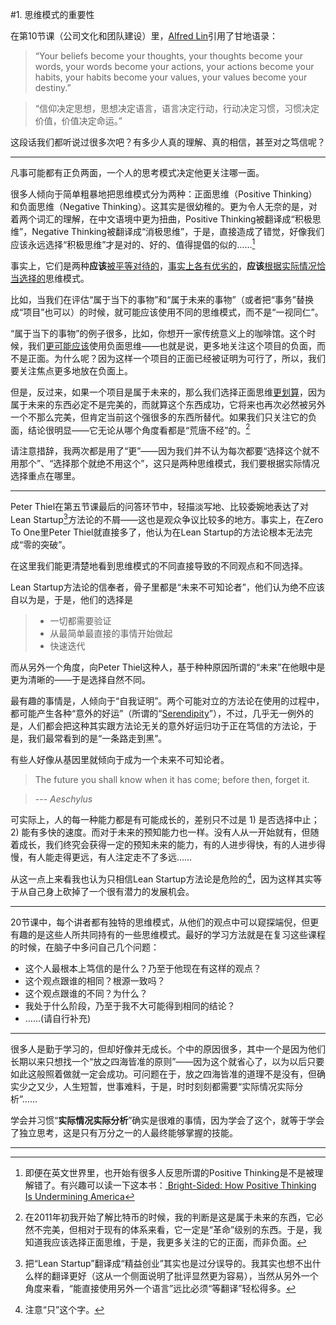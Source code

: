 #1. 思维模式的重要性

<!--  ![](rsc/quote-from-gandi.png) -->

在第10节课（公司文化和团队建设）里，[Alfred Lin](http://en.wikipedia.org/wiki/Alfred_Lin)引用了甘地语录：

> “Your beliefs become your thoughts, your thoughts become your words, your words become your actions, your actions become your habits, your habits become your values, your values become your destiny.” 

> “信仰决定思想，思想决定语言，语言决定行动，行动决定习惯，习惯决定价值，价值决定命运。”

这段话我们都听说过很多次吧？有多少人真的理解、真的相信，甚至对之笃信呢？

<hr />

凡事可能都有正负两面，一个人的思考模式决定他更关注哪一面。

很多人倾向于简单粗暴地把思维模式分为两种：正面思维（Positive Thinking）和负面思维（Negative Thinking）。这其实是很幼稚的。更为令人无奈的是，对着两个词汇的理解，在中文语境中更为扭曲，Positive Thinking被翻译成“积极思维”，Negative Thinking被翻译成“消极思维”，于是，直接造成了错觉，好像我们应该永远选择“积极思维”才是对的、好的、值得提倡的似的……[^1]

事实上，它们是两种**应该**<u>被平等对待的</u>，<u>事实上各有优劣的</u>，**应该**<u>根据实际情况恰当选择的</u>思维模式。

比如，当我们在评估“属于当下的事物”和“属于未来的事物”（或者把“事务”替换成“项目”也可以）的时候，就可能应该使用不同的思维模式，而不是“一视同仁”。

“属于当下的事物”的例子很多，比如，你想开一家传统意义上的咖啡馆。这个时候，我们<u>更可能应该</u>使用负面思维——也就是说，更多地关注这个项目的负面，而不是正面。为什么呢？因为这样一个项目的正面已经被证明为可行了，所以，我们要关注焦点更多地放在负面上。

但是，反过来，如果一个项目是属于未来的，那么我们选择正面思维<u>更划算</u>，因为属于未来的东西必定不是完美的，而就算这个东西成功，它将来也再次必然被另外一个不那么完美，但肯定当前这个强很多的东西所替代。如果我们只关注它的负面，结论很明显——它无论从哪个角度看都是“荒唐不经”的。[^2]

请注意措辞，我两次都是用了“更”——因为我们并不认为每次都要“选择这个就不用那个”、“选择那个就绝不用这个”，这只是两种思维模式，我们要根据实际情况选择重点在哪里。

<hr />
	
Peter Thiel在第五节课最后的问答环节中，轻描淡写地、比较委婉地表达了对Lean Startup[^3]方法论的不屑——这也是观众争议比较多的地方。事实上，在Zero To One里Peter Thiel就直接多了，他认为在Lean Startup的方法论根本无法完成“零的突破”。

在这里我们能更清楚地看到思维模式的不同直接导致的不同观点和不同选择。

Lean Startup方法论的信奉者，骨子里都是“未来不可知论者”，他们认为绝不应该自以为是，于是，他们的选择是

> * 一切都需要验证
> * 从最简单最直接的事情开始做起
> * 快速迭代

而从另外一个角度，向Peter Thiel这种人，基于种种原因所谓的“未来”在他眼中是更为清晰的——于是选择自然不同。

最有趣的事情是，人倾向于“自我证明”。两个可能对立的方法论在使用的过程中，都可能产生各种“意外的好运”（所谓的“[Serendipity](http://en.wikipedia.org/wiki/Serendipity)”），不过，几乎无一例外的是，人们都会把这种其实跟方法论无关的意外好运归功于正在笃信的方法论，于是，我们最常看到的是“一条路走到黑”。

有些人好像从基因里就倾向于成为一个未来不可知论者。

> The future you shall know when it has come; before then, forget it.

>  --- *Aeschylus*

可实际上，人的每一种能力都是有可能成长的，差别只不过是 1) 是否选择中止；2) 能有多快的速度。而对于未来的预知能力也一样。没有人从一开始就有，但随着成长，我们终究会获得一定的预知未来的能力，有的人进步得快，有的人进步得慢，有人能走得更远，有人注定走不了多远……

从这一点上来看我也认为只相信Lean Startup方法论是危险的[^4]，因为这样其实等于从自己身上砍掉了一个很有潜力的发展机会。

<hr />

20节课中，每个讲者都有独特的思维模式，从他们的观点中可以窥探端倪，但更有趣的是这些人所共同持有的一些思维模式。最好的学习方法就是在复习这些课程的时候，在脑子中多问自己几个问题：

* 这个人最根本上笃信的是什么？乃至于他现在有这样的观点？
* 这个观点跟谁的相同？根源一致吗？
* 这个观点跟谁的不同？为什么？
* 我处于什么阶段，乃至于我不大可能得到相同的结论？
* ……(请自行补充)

<hr />

很多人是勤于学习的，但却好像并无成长。个中的原因很多，其中一个是因为他们长期以来只想找一个“放之四海皆准的原则”——因为这个就省心了，以为以后只要如此这般照着做就一定会成功。可问题在于，放之四海皆准的道理不是没有，但确实少之又少，人生短暂，世事难料，于是，时时刻刻都需要“实际情况实际分析”……

学会并习惯“**实际情况实际分析**”确实是很难的事情，因为学会了这个，就等于学会了独立思考，这是只有万分之一的人最终能够掌握的技能。

<!--

“听说”、“知道”，和“理解”、“相信”、“笃信”都不是一回事儿，很多非常重要的道理虽然显而易见，却绝对不是每个人都对之笃信的。

是否你曾有过这样的闪念：

> ——为什么那些道理人人都在分享，却没几个人真的当回事儿？

> ——为什么这些道理我明明都知道，却一而再再而三地犯同样的错误？

“听说”、“知道”，和“理解”、“相信”、“笃信”都不是一回事儿，很多非常重要的道理虽然显而易见，却绝对不是每个人都对之笃信的。这就是为什么大多数人最终言行不一的原因，也是为什么那么多人即便在有高人指导的情况下也依然无法真正改变的根本原因。


这话也在很多地方反复听过、见过很多遍吧？你真的对之笃信吗？不用对着别人回答这个问题，只要对自己诚实一点就行。

如果你并不笃信这段话，其实也就没必要继续下去了——除非你愿意尝试着重新理解它，不断地验证它，直至自己不由自主地相信它，乃至于它成为你自然而然的思考和行事的原则——即所谓的“笃信”。

笃信并不等于迷信。有意义的笃信，是建立在独立思考和践行的基础上的。之所以笃信一个道理，是因为真正理解了它的意义，也曾反复经历验证，乃至于只能笃信。

-->

<hr>

[^1]: 即便在英文世界里，也开始有很多人反思所谓的Positive Thinking是不是被理解错了。有兴趣可以读一下这本书：[ Bright-Sided: How Positive Thinking Is Undermining America](http://www.amazon.com/Bright-Sided-Positive-Thinking-Undermining-America/dp/B0054U577C)

[^2]: 在2011年初我开始了解比特币的时候，我的判断是这是属于未来的东西，它必然不完美，但相对于现有的体系来看，它一定是“革命”级别的东西。于是，我知道我应该选择正面思维，于是，我更多关注的它的正面，而非负面。

[^3]: 把“Lean Startup”翻译成“精益创业”其实也是过分误导的。我其实也想不出什么样的翻译更好（这从一个侧面说明了批评显然更为容易），当然从另外一个角度来看，“能直接使用另外一个语言”远比必须“等翻译”轻松得多。

[^4]: 注意“只”这个字。
